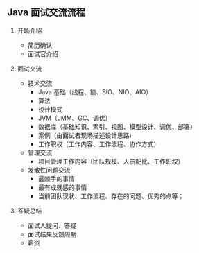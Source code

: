 ## Java 面试交流流程

1.  开场介绍
    - 简历确认
    - 面试官介绍

2.  面试交流
    - 技术交流
      - Java 基础（线程、锁、BIO、NIO、AIO）
      - 算法
      - 设计模式
      - JVM（JMM、GC、调优）
      - 数据库（基础知识、索引、视图、模型设计、调优、部署）
      - 案例（由面试者现场描述设计思路)
      - 工作职权（工作内容、工作流程、协作方式）
    - 管理交流
      - 项目管理工作内容（团队规模、人员配比、工作职权）
    - 发散性问题交流
      - 最棘手的事情
      - 最有成就感的事情
      - 当前团队现状、工作流程、存在的问题、优秀的点等；
3.  答疑总结
    - 面试人提问、答疑
    - 面试结果反馈周期
    - 薪资